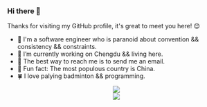 ### Hi there 👋

Thanks for visiting my GitHub profile, it's great to meet you here! 😊

- :telescope: I'm a software engineer who is paranoid about convention && consistency && constraints.
- :ferris_wheel: I’m currently working on Chengdu && living here.
- :love_letter: The best way to reach me is to send me an email.
- :wedding: Fun fact: The most populous country is China.
- :four_leaf_clover: I love palying badminton && programming.

[//]: # (添加仓库统计数据)
<div align="center"><img src="https://github-readme-stats.vercel.app/api?username=zjzjzjzj1874&show_icons=true&theme=tokyonight" /></div>

[//]: # (语言统计)
<div align="center"><img src="https://github-readme-stats.vercel.app/api/top-langs?username=zjzjzjzj1874&show_icons=true&theme=tokyonight" /></div>

<!--
**zjzjzjzj1874/zjzjzjzj1874** is a ✨ _special_ ✨ repository because its `README.md` (this file) appears on your GitHub profile.

Here are some ideas to get you started:

- 🔭 I’m currently working on ...
- 🌱 I’m currently learning ...
- 👯 I’m looking to collaborate on ...
- 🤔 I’m looking for help with ...
- 💬 Ask me about ...
- 📫 How to reach me: ...
- 😄 Pronouns: ...
- ⚡ Fun fact: ...
-->
